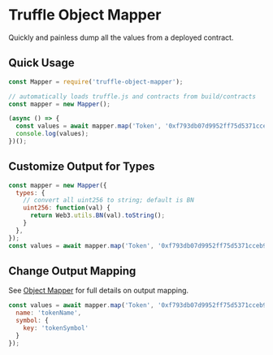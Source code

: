 
Truffle Object Mapper
=====================

Quickly and painless dump all the values from a deployed contract.

## Quick Usage

```JavaScript
const Mapper = require('truffle-object-mapper');

// automatically loads truffle.js and contracts from build/contracts
const mapper = new Mapper();

(async () => {
  const values = await mapper.map('Token', '0xf793db07d9952ff75d5371cceb98c4380277503f');
  console.log(values);
})();
```

## Customize Output for Types

```JavaScript
const mapper = new Mapper({
  types: {
    // convert all uint256 to string; default is BN
    uint256: function(val) {
      return Web3.utils.BN(val).toString();
    }
  },
});
const values = await mapper.map('Token', '0xf793db07d9952ff75d5371cceb98c4380277503f');
```

## Change Output Mapping

See [Object Mapper](https://github.com/wankdanker/node-object-mapper#readme) for full details on output mapping.

```JavaScript
const values = await mapper.map('Token', '0xf793db07d9952ff75d5371cceb98c4380277503f', {
  name: 'tokenName',
  symbol: {
    key: 'tokenSymbol'    
  }
});
```
